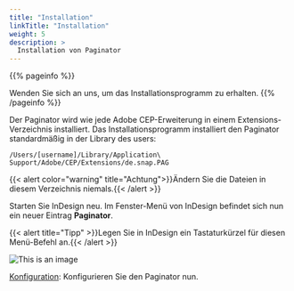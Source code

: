 ```yaml
---
title: "Installation"
linkTitle: "Installation"
weight: 5
description: >
  Installation von Paginator
---
```


{{% pageinfo %}}
<!-- Laden Sie das Installationsprogramm <a href="https://download.cnet.com/TeamViewer/3000-7240_4-10869706.html">**hier**</a> herunter.-->
Wenden Sie sich an uns, um das Installationsprogramm zu erhalten.
{{% /pageinfo %}}


Der Paginator wird wie jede Adobe CEP-Erweiterung in einem Extensions-Verzeichnis installiert. Das Installationsprogramm installiert den Paginator standardmäßig in der Library des users:

`/Users/[username]/Library/Application\ Support/Adobe/CEP/Extensions/de.snap.PAG`

{{< alert color="warning" title="Achtung">}}Ändern Sie die Dateien in diesem Verzeichnis niemals.{{< /alert >}}

Starten Sie InDesign neu. Im Fenster-Menü von InDesign befindet sich nun ein neuer Eintrag **Paginator**.

{{< alert title="Tipp" >}}Legen Sie in InDesign ein Tastaturkürzel für diesen Menü-Befehl an.{{< /alert >}}

![This is an image](/images/menu.png)

[Konfiguration](../konfiguration/): Konfigurieren Sie den Paginator nun.
